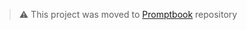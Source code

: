 > ⚠ This project was moved to [Promptbook](https://github.com/webgptorg/promptbook/tree/main/scripts/book-components) repository
